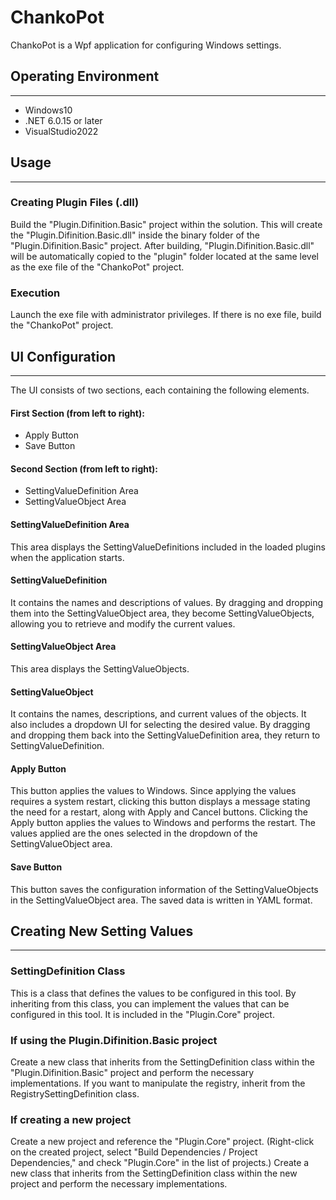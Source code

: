 # ChankoPot #

ChankoPot is a Wpf application for configuring Windows settings.

## Operating Environment
***

* Windows10
* .NET 6.0.15 or later
* VisualStudio2022

## Usage
***

### Creating Plugin Files (.dll)

Build the "Plugin.Difinition.Basic" project within the solution. This will create the "Plugin.Difinition.Basic.dll" inside the binary folder of the "Plugin.Difinition.Basic" project. After building, "Plugin.Difinition.Basic.dll" will be automatically copied to the "plugin" folder located at the same level as the exe file of the "ChankoPot" project.

### Execution

Launch the exe file with administrator privileges. If there is no exe file, build the "ChankoPot" project.

## UI Configuration
***

The UI consists of two sections, each containing the following elements.

#### First Section (from left to right):
* Apply Button
* Save Button

#### Second Section (from left to right):
* SettingValueDefinition Area
* SettingValueObject Area

#### SettingValueDefinition Area
This area displays the SettingValueDefinitions included in the loaded plugins when the application starts.
#### SettingValueDefinition
It contains the names and descriptions of values. By dragging and dropping them into the SettingValueObject area, they become SettingValueObjects, allowing you to retrieve and modify the current values.

#### SettingValueObject Area
This area displays the SettingValueObjects.
#### SettingValueObject
It contains the names, descriptions, and current values of the objects. It also includes a dropdown UI for selecting the desired value. By dragging and dropping them back into the SettingValueDefinition area, they return to SettingValueDefinition.

#### Apply Button
This button applies the values to Windows. Since applying the values requires a system restart, clicking this button displays a message stating the need for a restart, along with Apply and Cancel buttons. Clicking the Apply button applies the values to Windows and performs the restart. The values applied are the ones selected in the dropdown of the SettingValueObject area.

#### Save Button
This button saves the configuration information of the SettingValueObjects in the SettingValueObject area. The saved data is written in YAML format.

## Creating New Setting Values
***

### SettingDefinition Class

This is a class that defines the values to be configured in this tool. By inheriting from this class, you can implement the values that can be configured in this tool. It is included in the "Plugin.Core" project.

### If using the Plugin.Difinition.Basic project

Create a new class that inherits from the SettingDefinition class within the "Plugin.Difinition.Basic" project and perform the necessary implementations. If you want to manipulate the registry, inherit from the RegistrySettingDefinition class.

### If creating a new project

Create a new project and reference the "Plugin.Core" project. (Right-click on the created project, select "Build Dependencies / Project Dependencies," and check "Plugin.Core" in the list of projects.) Create a new class that inherits from the SettingDefinition class within the new project and perform the necessary implementations.